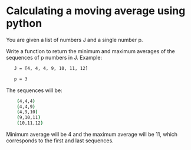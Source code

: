 # Calculating a moving average using python

You are given a list of numbers J and a single number p.

Write a function to return the minimum and maximum averages of the sequences of p numbers in J. 
Example:

```bash
   J = [4, 4, 4, 9, 10, 11, 12]

   p = 3
```

The sequences will be:

```bash
    (4,4,4)
    (4,4,9)
    (4,9,10)
    (9,10,11)
    (10,11,12)
```

Minimum average will be 4 and the maximum average will be 11, which corresponds to the first and last sequences.